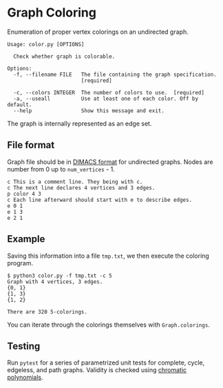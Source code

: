 # Graph Coloring

Enumeration of proper vertex colorings on an undirected graph.

```text
Usage: color.py [OPTIONS]

  Check whether graph is colorable.

Options:
  -f, --filename FILE   The file containing the graph specification.
                        [required]

  -c, --colors INTEGER  The number of colors to use.  [required]
  -a, --useall          Use at least one of each color. Off by default.
  --help                Show this message and exit.
```

The graph is internally represented as an edge set.

## File format

Graph file should be in [DIMACS format](http://lcs.ios.ac.cn/~caisw/Resource/about_DIMACS_graph_format.txt) for undirected graphs. Nodes are number from 0 up to `num_vertices` - 1.

```text
c This is a comment line. They being with c.
c The next line declares 4 vertices and 3 edges.
p color 4 3
c Each line afterward should start with e to describe edges.
e 0 1
e 1 3
e 2 1
```

## Example

Saving this information into a file `tmp.txt`, we then execute the coloring program.

```test
$ python3 color.py -f tmp.txt -c 5
Graph with 4 vertices, 3 edges.
{0, 1}
{1, 3}
{1, 2}

There are 320 5-colorings.
```

You can iterate through the colorings themselves with `Graph.colorings`.

## Testing

Run `pytest` for a series of parametrized unit tests for complete, cycle, edgeless, and path graphs. Validity is checked using [chromatic polynomials](https://en.wikipedia.org/wiki/Chromatic_polynomial).
